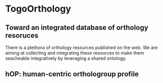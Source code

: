# TogoOrthology
## Toward an integrated database of orthology resoruces

There is a plethora of orthology resources published on the web. We are aiming at collecting and integrating these resources to make them seacheable integratively by leveraging a shared ontology.

## hOP: human-centric orthologroup profile
